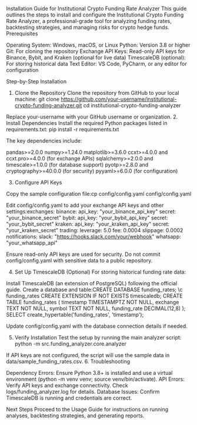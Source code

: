 Installation Guide for Institutional Crypto Funding Rate Analyzer
This guide outlines the steps to install and configure the Institutional Crypto Funding Rate Analyzer, a professional-grade tool for analyzing funding rates, backtesting strategies, and managing risks for crypto hedge funds.
Prerequisites

Operating System: Windows, macOS, or Linux
Python: Version 3.8 or higher
Git: For cloning the repository
Exchange API Keys: Read-only API keys for Binance, Bybit, and Kraken (optional for live data)
TimescaleDB (optional): For storing historical data
Text Editor: VS Code, PyCharm, or any editor for configuration

Step-by-Step Installation
1. Clone the Repository
Clone the repository from GitHub to your local machine:
git clone https://github.com/your-username/institutional-crypto-funding-analyzer.git
cd institutional-crypto-funding-analyzer

Replace your-username with your GitHub username or organization.
2. Install Dependencies
Install the required Python packages listed in requirements.txt:
pip install -r requirements.txt

The key dependencies include:

pandas>=2.0.0
numpy>=1.24.0
matplotlib>=3.6.0
ccxt>=4.0.0 and ccxt.pro>=4.0.0 (for exchange APIs)
sqlalchemy>=2.0.0 and timescale>=1.0.0 (for database support)
pyotp>=2.8.0 and cryptography>=40.0.0 (for security)
pyyaml>=6.0.0 (for configuration)

3. Configure API Keys

Copy the sample configuration file:cp config/config.yaml config/config.yaml


Edit config/config.yaml to add your exchange API keys and other settings:exchanges:
  binance:
    api_key: "your_binance_api_key"
    secret: "your_binance_secret"
  bybit:
    api_key: "your_bybit_api_key"
    secret: "your_bybit_secret"
  kraken:
    api_key: "your_kraken_api_key"
    secret: "your_kraken_secret"
trading:
  leverage: 5.0
  fee: 0.0004
  slippage: 0.0002
notifications:
  slack: "https://hooks.slack.com/your/webhook"
  whatsapp: "your_whatsapp_api"


Ensure read-only API keys are used for security. Do not commit config/config.yaml with sensitive data to a public repository.

4. Set Up TimescaleDB (Optional)
For storing historical funding rate data:

Install TimescaleDB (an extension of PostgreSQL) following the official guide.
Create a database and table:CREATE DATABASE funding_rates;
\c funding_rates
CREATE EXTENSION IF NOT EXISTS timescaledb;
CREATE TABLE funding_rates (
    timestamp TIMESTAMPTZ NOT NULL,
    exchange TEXT NOT NULL,
    symbol TEXT NOT NULL,
    funding_rate DECIMAL(12,8)
);
SELECT create_hypertable('funding_rates', 'timestamp');


Update config/config.yaml with the database connection details if needed.

5. Verify Installation
Test the setup by running the main analyzer script:
python -m src.funding_analyzer.core.analyzer

If API keys are not configured, the script will use the sample data in data/sample_funding_rates.csv.
6. Troubleshooting

Dependency Errors: Ensure Python 3.8+ is installed and use a virtual environment (python -m venv venv; source venv/bin/activate).
API Errors: Verify API keys and exchange connectivity. Check logs/funding_analyzer.log for details.
Database Issues: Confirm TimescaleDB is running and credentials are correct.

Next Steps
Proceed to the Usage Guide for instructions on running analyses, backtesting strategies, and generating reports.
